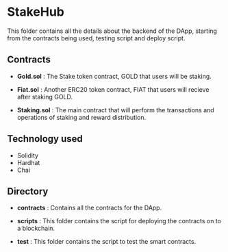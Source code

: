 # StakeHub

This folder contains all the details about the backend of the DApp, starting from the contracts being used, testing script and deploy script.

## Contracts

- **Gold.sol** : The Stake token contract, GOLD that users will be staking.

- **Fiat.sol** : Another ERC20 token contract, FIAT that users will recieve after staking GOLD.

- **Staking.sol** : The main contract that will perform the transactions and operations of staking and reward distribution.

## Technology used

- Solidity
- Hardhat
- Chai

## Directory

- **contracts** : Contains all the contracts for the DApp.

- **scripts** : This folder contains the script for deploying the contracts on to a blockchain.

- **test** : This folder contains the script to test the smart contracts.